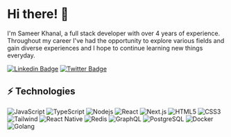 # Hi there! 👋

I'm Sameer Khanal, a full stack developer with over 4 years of experience. Throughout my career I've had the opportunity to explore various fields and gain diverse experiences and I hope to continue learning new things everyday.
<br />

[![Linkedin Badge](https://img.shields.io/badge/-sameer_khanal-0077B5?style=for-the-badge&logo=Linkedin&logoColor=white&link=https://https://www.linkedin.com/in/sameer-khanal-6452a5200/)](https://www.linkedin.com/in/sameer-khanal-6452a5200/)
[![Twitter Badge](https://img.shields.io/badge/-Sameer_Khanal-1DA1F2?style=for-the-badge&logo=twitter&logoColor=white&link=https://twitter.com/SameerKhanal6/)](https://twitter.com/SameerKhanal6)

## ⚡ Technologies

![JavaScript](https://img.shields.io/badge/JavaScript-F7DF1E?style=for-the-badge&logo=javascript&logoColor=black)
![TypeScript](https://img.shields.io/badge/TypeScript-007ACC?style=for-the-badge&logo=typescript&logoColor=white)
![Nodejs](https://img.shields.io/badge/Node.js-43853D?style=for-the-badge&logo=node.js&logoColor=white)
![React](https://img.shields.io/badge/React-20232A?style=for-the-badge&logo=react&logoColor=61DAFB)
![Next.js](https://img.shields.io/badge/Next.js-black?style=for-the-badge&logo=next.js&logoColor=white)
![HTML5](https://img.shields.io/badge/-HTML5-E34F26?style=for-the-badge&logo=html5&logoColor=white)
![CSS3](https://img.shields.io/badge/-CSS3-1572B6?style=for-the-badge&logo=css3)
![Tailwind](https://img.shields.io/badge/Tailwind-38B2AC?style=for-the-badge&logo=tailwind-css&logoColor=white)
![React Native](https://img.shields.io/badge/React_Native-20232A?style=for-the-badge&logo=react&logoColor=61DAFB)
![Redis](https://img.shields.io/badge/redis-%23DD0031.svg?&style=for-the-badge&logo=redis&logoColor=white)
![GraphQL](https://img.shields.io/badge/-GraphQL-E10098?style=for-the-badge&logo=graphql)
![PostgreSQL](https://img.shields.io/badge/PostgreSQL-316192?style=for-the-badge&logo=postgresql&logoColor=white)
![Docker](https://img.shields.io/badge/-Docker-black?style=for-the-badge&logo=docker)
![Golang](https://img.shields.io/badge/Go-blue.svg?logo=go)

